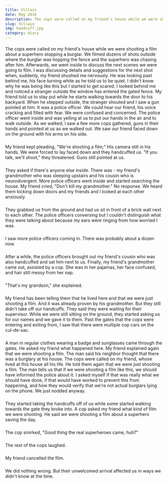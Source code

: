 ```yaml
---
title: Villain
date: May 2016
description: The cops were called on my friend's house while we were shooting a film about a superhero stopping a burglar. We filmed dozens of shots outside where the burglar was hopping the fence and the superhero was chasing...
slug: Villain
img: handcuff.jpg
category: diary
---
```


<p>
    The cops were called on my friend's house while we were shooting a film about a superhero stopping a burglar. We filmed dozens of shots outside where the burglar was hopping the fence and the superhero was chasing after him. Afterwards, we went inside to discuss the next scenes we were going to film. I was discussing  details and suggestions for the next shot when, suddenly, my friend shushed me nervously. He was looking past behind me, his face turning white as he told us to be quiet. I didn't know why he was being like this but I started to get scared. I looked behind me and noticed a stranger outside the window has entered the gated fence. My friend told us to stay put while he starts walking towards the door to his backyard. When he stepped outside, the stranger shouted and I saw a gun pointed at him. It was a police officer. We could hear our friend, his voice cracking and filled with fear. We were confused and concerned. The police officer went inside and was yelling at us to put our hands in the air and to walk outside. As we walked, I saw a few more cops gathered, guns in their hands and pointed at us as we walked out. We saw our friend faced down on the ground with his arms on his side.
</p>
<p>
    My friend kept pleading, "We're shooting a film;" His camera still in his hands. We were forced to lay faced down and they handcuffed us. "If you talk, we'll shoot," they threatened. Guns still pointed at us.
</p>
<p>
    They asked if there's anyone else inside. There was - my friend's grandmother who was sleeping upstairs and his cousin who is neurodivergent. More police officers went inside and started searching the house. My friend cried, "Don't kill my grandmother." No response. We heard them kicking down doors and my friends and I looked at each other anxiously.
</p>
<p>
    They grabbed us from the ground and had us sit in front of a brick wall next to each other. The police officers conversing but I couldn't distinguish what they were talking about because my ears were ringing from how worried I was. 
</p>
<p>I saw more police officers coming in. There was probably about a dozen now.
</p>
<p>
    After a while, the police officers brought out my friend's cousin who was also handcuffed and sat him next to us. Finally, my friend's grandmother came out, assisted by a cop. She was in her pajamas, her face confused, and hair still messy from her nap.
</p>
<p>
    "That's my grandson," she explained. 
</p>
<p>
    My friend has been telling them that he lived here and that we were just shooting a film. And it was already proven by his grandmother. But they still didn't take off our handcuffs. They said they were waiting for their supervisor. While we were still sitting on the ground, they started asking us for our names and we gave it to them. Past the gates that the cops were entering and exiting from, I saw that there were multiple cop cars on the cul-de-sac.
</p>
<p>
    A man in regular clothes wearing a badge and sunglasses came through the gates. He asked my friend what happened here. My friend explained again that we were shooting a film. The man said his neighbor thought that there was a burglary at his house. The cops were called on my friend, whose lived at this house all his life. He told them again that we were just shooting a film. The man tells us that if we were shooting a film like this, we should have informed the police about it. I asked myself if that was really what we should have done, if that would have worked to prevent this from happening, and how they would verify that we're not actual burglars lying on the phone. We just nodded anyway.
</p>
<p>
    They started taking the handcuffs off of us while some started walking towards the gate they broke into. A cop asked my friend what kind of film we were shooting. He said we were shooting a film about a superhero saving the day. 
</p>
<p>
    The cop smirked, "Good thing the real superheroes came, huh?"
</p>
<p>
    The rest of the cops laughed.
</p>
<p>
    My friend cancelled the film.
</p>
<p>
    We did nothing wrong. But their unwelcomed arrival affected us in ways we didn't know at the time.
</p>

<style>

div {
   text-align: justify;
}

p {
    padding-top: 5px;
    padding-bottom: 5px;
}

</style>